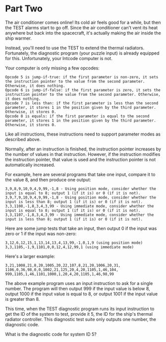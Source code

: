 # Part Two
  
The air conditioner comes online! Its cold air feels good for a while, but then the TEST alarms start to go off. Since the air conditioner can't vent its heat anywhere but back into the spacecraft, it's actually making the air inside the ship warmer.  
  
Instead, you'll need to use the TEST to extend the thermal radiators. Fortunately, the diagnostic program (your puzzle input) is already equipped for this. Unfortunately, your Intcode computer is not.  
  
Your computer is only missing a few opcodes:  
  
    Opcode 5 is jump-if-true: if the first parameter is non-zero, it sets the instruction pointer to the value from the second parameter. Otherwise, it does nothing.  
    Opcode 6 is jump-if-false: if the first parameter is zero, it sets the instruction pointer to the value from the second parameter. Otherwise, it does nothing.  
    Opcode 7 is less than: if the first parameter is less than the second parameter, it stores 1 in the position given by the third parameter. Otherwise, it stores 0.  
    Opcode 8 is equals: if the first parameter is equal to the second parameter, it stores 1 in the position given by the third parameter. Otherwise, it stores 0.  
  
Like all instructions, these instructions need to support parameter modes as described above.  
  
Normally, after an instruction is finished, the instruction pointer increases by the number of values in that instruction. However, if the instruction modifies the instruction pointer, that value is used and the instruction pointer is not automatically increased.  
  
For example, here are several programs that take one input, compare it to the value 8, and then produce one output:  

    3,9,8,9,10,9,4,9,99,-1,8 - Using position mode, consider whether the input is equal to 8; output 1 (if it is) or 0 (if it is not).  
    3,9,7,9,10,9,4,9,99,-1,8 - Using position mode, consider whether the input is less than 8; output 1 (if it is) or 0 (if it is not).  
    3,3,1108,-1,8,3,4,3,99 - Using immediate mode, consider whether the input is equal to 8; output 1 (if it is) or 0 (if it is not).  
    3,3,1107,-1,8,3,4,3,99 - Using immediate mode, consider whether the input is less than 8; output 1 (if it is) or 0 (if it is not).  
  
Here are some jump tests that take an input, then output 0 if the input was zero or 1 if the input was non-zero:  
  
    3,12,6,12,15,1,13,14,13,4,13,99,-1,0,1,9 (using position mode)  
    3,3,1105,-1,9,1101,0,0,12,4,12,99,1 (using immediate mode)  
  
Here's a larger example:  
```  
3,21,1008,21,8,20,1005,20,22,107,8,21,20,1006,20,31,
1106,0,36,98,0,0,1002,21,125,20,4,20,1105,1,46,104,
999,1105,1,46,1101,1000,1,20,4,20,1105,1,46,98,99
```
The above example program uses an input instruction to ask for a single number. The program will then output 999 if the input value is below 8, output 1000 if the input value is equal to 8, or output 1001 if the input value is greater than 8.  
  
This time, when the TEST diagnostic program runs its input instruction to get the ID of the system to test, provide it 5, the ID for the ship's thermal radiator controller. This diagnostic test suite only outputs one number, the diagnostic code.  
  
What is the diagnostic code for system ID 5?  
